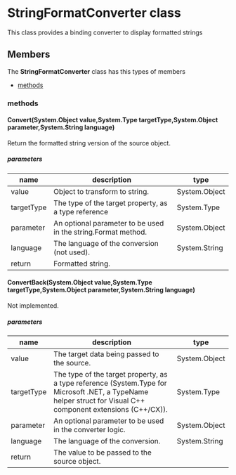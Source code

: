 
# StringFormatConverter class

This class provides a binding converter to display formatted strings

## Members

The **StringFormatConverter** class has this types of members

* [methods](#methods)

### methods

#### Convert(System.Object value,System.Type targetType,System.Object parameter,System.String language)

Return the formatted string version of the source object.

##### parameters



| name | description | type || --- | --- | --- || value | Object to transform to string. | System.Object || targetType | The type of the target property, as a type reference | System.Type || parameter | An optional parameter to be used in the string.Format method. | System.Object || language | The language of the conversion (not used). | System.String || return |Formatted string. |
#### ConvertBack(System.Object value,System.Type targetType,System.Object parameter,System.String language)

Not implemented.

##### parameters



| name | description | type || --- | --- | --- || value | The target data being passed to the source. | System.Object || targetType | The type of the target property, as a type reference (System.Type for Microsoft .NET, a TypeName helper struct for Visual C++ component extensions (C++/CX)). | System.Type || parameter | An optional parameter to be used in the converter logic. | System.Object || language | The language of the conversion. | System.String || return |The value to be passed to the source object. |